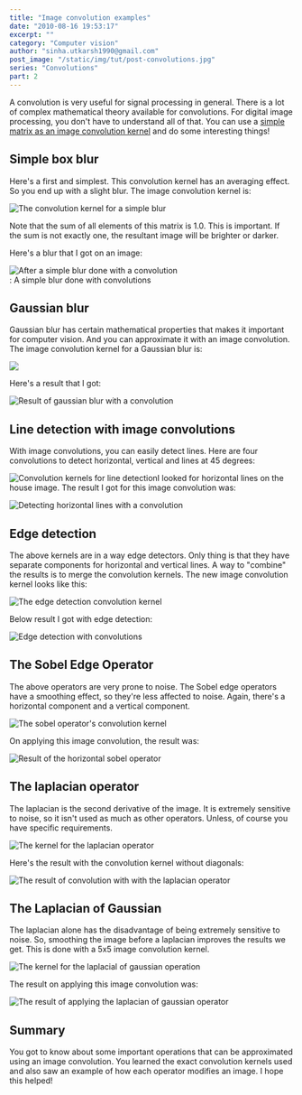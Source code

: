 ```yaml
---
title: "Image convolution examples"
date: "2010-08-16 19:53:17"
excerpt: ""
category: "Computer vision"
author: "sinha.utkarsh1990@gmail.com"
post_image: "/static/img/tut/post-convolutions.jpg"
series: "Convolutions"
part: 2
---
```

A convolution is very useful for signal processing in general. There is a lot of complex mathematical theory available for convolutions. For digital image processing, you don't have to understand all of that. You can use a [simple matrix as an image convolution kernel](/tutorials/convolutions/) and do some interesting things! 

## Simple box blur

Here's a first and simplest. This convolution kernel has an averaging effect. So you end up with a slight blur. The image convolution kernel is:

![The convolution kernel for a simple blur](/static/img/tut/conv-simple-blur.jpg)

Note that the sum of all elements of this matrix is 1.0. This is important. If the sum is not exactly one, the resultant image will be brighter or darker.

Here's a blur that I got on an image:

  
  
![After a simple blur done with a convolution](/static/img/tut/conv-simple-blur-result1.jpg)  
: A simple blur done with convolutions  
  

## Gaussian blur

Gaussian blur has certain mathematical properties that makes it important for computer vision. And you can approximate it with an image convolution. The image convolution kernel for a Gaussian blur is:

![](/static/img/tut/conv-gaussian-blur.jpg)

Here's a result that I got:

![Result of gaussian blur with a convolution](/static/img/tut/conv-gaussian-blur-result.jpg)

## Line detection with image convolutions

With image convolutions, you can easily detect lines. Here are four convolutions to detect horizontal, vertical and lines at 45 degrees:

![Convolution kernels for line detection](/static/img/tut/conv-line-detection.jpg)I looked for horizontal lines on the house image. The result I got for this image convolution was:

![Detecting horizontal lines with a convolution](/static/img/tut/conv-line-detection-horizontal-result.jpg)

## Edge detection

The above kernels are in a way edge detectors. Only thing is that they have separate components for horizontal and vertical lines. A way to "combine" the results is to merge the convolution kernels. The new image convolution kernel looks like this:

![The edge detection convolution kernel](/static/img/tut/conv-edge-detection.jpg)

Below result I got with edge detection:

![Edge detection with convolutions](/static/img/tut/conv-edge-detection-result.jpg)

## The Sobel Edge Operator

The above operators are very prone to noise. The Sobel edge operators have a smoothing effect, so they're less affected to noise. Again, there's a horizontal component and a vertical component.

![The sobel operator's convolution kernel](/static/img/tut/conv-sobel.jpg)

On applying this image convolution, the result was:

![Result of the horizontal sobel operator](/static/img/tut/conv-sobel-result.png)

## The laplacian operator

The laplacian is the second derivative of the image. It is extremely sensitive to noise, so it isn't used as much as other operators. Unless, of course you have specific requirements.

![The kernel for the laplacian operator](/static/img/tut/conv-laplacian.jpg)

Here's the result with the convolution kernel without diagonals:

![The result of convolution with with the laplacian operator](/static/img/tut/conv-laplacian-result.png)

## The Laplacian of Gaussian

The laplacian alone has the disadvantage of being extremely sensitive to noise. So, smoothing the image before a laplacian improves the results we get. This is done with a 5x5 image convolution kernel.

![The kernel for the laplacial of gaussian operation](/static/img/tut/conv-laplacian-of-gaussian.jpg)

The result on applying this image convolution was:

![The result of applying the laplacian of gaussian operator](/static/img/tut/conv-laplacian-of-gaussian-result.jpg)

## Summary

You got to know about some important operations that can be approximated using an image convolution. You learned the exact convolution kernels used and also saw an example of how each operator modifies an image. I hope this helped!
